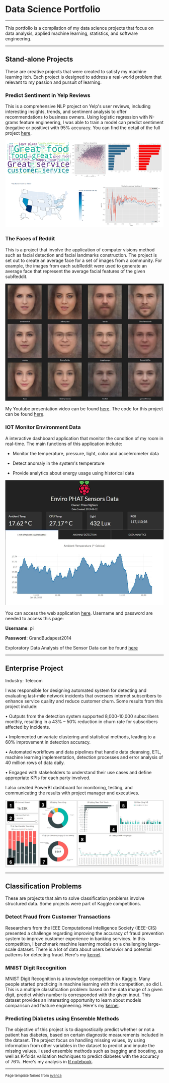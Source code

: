 # Data Science Portfolio
---

This portfolio is a compilation of my data science projects that focus on data analysis, applied machine learning, statistics, and software engineering. 

---

## Stand-alone Projects

These are creative projects that were created to satisfy my machine learning itch. Each project is designed to address a real-world problem that relevant to my passion and pursuit of learning. 

### Predict Sentiment in Yelp Reviews

This is a comprehensive NLP project on Yelp's user reviews, including interesting insights, trends, and sentiment analysis to offer recommendations to business owners. Using logistic regression with N-grams feature engineering, I was able to train a model can predict sentiment (negative or positive) with 95% accuracy. You can find the detail of the full project [here](https://github.com/GrandPurpleOcelot/yelp_sentiment).

[![sentiment](/images/sentiment.png)](https://github.com/GrandPurpleOcelot/yelp_sentiment)

### The Faces of Reddit

This is a project that involve the application of computer visions method such as facial detection and facial landmarks construction. The project is set out to create an average face for a set of images from a community. For example, the images from each subReddit were used to generate an average face that represent the average facial features of the given subReddit.

[![img1](/images/faces_of_reddit.JPG)](https://github.com/GrandPurpleOcelot/faces_of_reddit)

My Youtube presentation video can be found [here](https://www.youtube.com/watch?v=WG-p9Y0-Xvk&t=114s). The code for this project can be found [here](https://github.com/GrandPurpleOcelot/faces_of_reddit). 

### IOT Monitor Environment Data

A interactive dashboard application that monitor the condition of my room in real-time. The main functions of this application include:

* Monitor the temperature, pressure, light, color and accelerometer data

* Detect anomaly in the system's temperature

* Provide analytics about energy usage using historical data

[![img2](/images/iot.JPG)](https://canescent-cow-0653.dataplicity.io)

You can access the web application [here](https://canescent-cow-0653.dataplicity.io). Username and password are needed to access this page:

**Username**: pi

**Password**: GrandBudapest2014

Exploratory Data Analysis of the Sensor Data can be found [here](https://grandpurpleocelot.github.io/IOTanlysis.github.io/)

---

## Enterprise Project

Industry: Telecom

I was responsible for designing automated system for detecting and evaluating last-mile network incidents that oversees internet subscribers to enhance service quality and reduce customer churn. Some results from this project include:

•	Outputs from the detection system supported 8,000-10,000 subscribers monthly, resulting in a 43% – 50% reduction in churn rate for subscribers affected by incidents. 

•	Implemented univariate clustering and statistical methods, leading to a 60% improvement in detection accuracy.

•	Automated workflows and data pipelines that handle data cleansing, ETL, machine learning implementation, detection processes and error analysis of 40 million rows of data daily.

•	Engaged with stakeholders to understand their use cases and define appropriate KPIs for each party involved. 

I also created PowerBI dashboard for monitoring, testing, and communicating the results with project manager and executives.

![img3](/images/rkn.jpg)

---

## Classification Problems

These are projects that aim to solve classification problems involve structured data. Some projects were part of Kaggle competitions.

### Detect Fraud from Customer Transactions

Researchers from the IEEE Computational Intelligence Society (IEEE-CIS) presented a challenge regarding improving the accuracy of fraud prevention system to improve customer experience in banking services. In this competition, I benchmark machine learning models on a challenging large-scale dataset. There is a lot of data about users behavior and potential patterns for detecting fraud. Here's my [kernel](https://www.kaggle.com/suoires1/fraud-detection-eda-and-modeling).

### MNIST Digit Recognition

MNIST Digit Recognition is a knowledge competition on Kaggle. Many people started practicing in machine learning with this competition, so did I. This is a multiple classification problem: based on the data image of a given digit, predict which number is corresponded with the given input. This dataset provides an interesting opportunity to learn about models comparison and feature engineering. Here's my [kernel](https://www.kaggle.com/suoires1/mnist-a-gentle-introduction-to-classification).

### Predicting Diabetes using Ensemble Methods

The objective of this project is to diagnostically predict whether or not a patient has diabetes, based on certain diagnostic measurements included in the dataset. The project focus on handling missing values, by using information from other variables in the dataset to predict and impute the missing values. I used ensemble methods such as bagging and boosting, as well as K-folds validation techniques to predict diabetes with the accuracy of 76%. Here's my analysis in [R notebook](https://grandpurpleocelot.github.io/predicting-diabetes.github.io/).


---
<p style="font-size:11px">Page template forked from <a href="https://github.com/evanca/quick-portfolio">evanca</a></p>
<!-- Remove above link if you don't want to attibute -->
